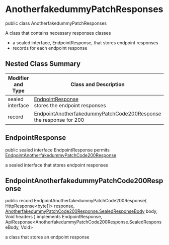 # AnotherfakedummyPatchResponses

public class AnotherfakedummyPatchResponses

A class that contains necessary responses classes
- a sealed interface, EndpointResponse, that stores endpoint responses
- records for each endpoint response

## Nested Class Summary
| Modifier and Type | Class and Description |
| ----------------- | --------------------- |
| sealed interface | [EndpointResponse](#endpointresponse)<br> stores the endpoint responses |
| record | [EndpointAnotherfakedummyPatchCode200Response](#endpointanotherfakedummypatchcode200response)<br> the response for 200 |

## EndpointResponse
public sealed interface EndpointResponse permits<br>
[EndpointAnotherfakedummyPatchCode200Response](#endpointanotherfakedummypatchcode200response)

a sealed interface that stores endpoint responses

## EndpointAnotherfakedummyPatchCode200Response
public record EndpointAnotherfakedummyPatchCode200Response(
    HttpResponse<byte[]> response,
    [AnotherfakedummyPatchCode200Response.SealedResponseBody](../../../paths/anotherfakedummy/patch/responses/AnotherfakedummyPatchCode200Response.md#sealedresponsebody) body,
    Void headers
) implements EndpointResponse, ApiResponse<AnotherfakedummyPatchCode200Response.SealedResponseBody, Void><br>

a class that stores an endpoint response

